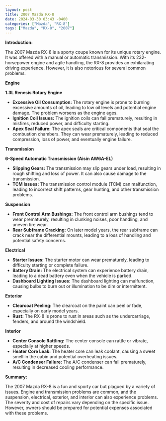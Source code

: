 ```yaml
---
layout: post
title: 2007 Mazda RX-8
date: 2024-03-30 03:43 -0400
categories: ["Mazda", "RX-8"]
tags: ["Mazda", "RX-8", "2007"]
---
```

**Introduction:**

The 2007 Mazda RX-8 is a sporty coupe known for its unique rotary engine. It was offered with a manual or automatic transmission. With its 232-horsepower engine and agile handling, the RX-8 provides an exhilarating driving experience. However, it is also notorious for several common problems.

**Engine**

**1.3L Renesis Rotary Engine**

- **Excessive Oil Consumption:** The rotary engine is prone to burning excessive amounts of oil, leading to low oil levels and potential engine damage. The problem worsens as the engine ages.
- **Ignition Coil Issues:** The ignition coils can fail prematurely, resulting in misfires, reduced power, and difficulty starting.
- **Apex Seal Failure:** The apex seals are critical components that seal the combustion chambers. They can wear prematurely, leading to reduced compression, loss of power, and eventually engine failure.

**Transmission**

**6-Speed Automatic Transmission (Aisin AW6A-EL)**

- **Slipping Gears:** The transmission may slip gears under load, resulting in rough shifting and loss of power. It can also cause damage to the transmission.
- **TCM Issues:** The transmission control module (TCM) can malfunction, leading to incorrect shift patterns, gear hunting, and other transmission problems.

**Suspension**

- **Front Control Arm Bushings:** The front control arm bushings tend to wear prematurely, resulting in clunking noises, poor handling, and uneven tire wear.
- **Rear Subframe Cracking:** On later model years, the rear subframe can crack near the differential mounts, leading to a loss of handling and potential safety concerns.

**Electrical**

- **Starter Issues:** The starter motor can wear prematurely, leading to difficulty starting or complete failure.
- **Battery Drain:** The electrical system can experience battery drain, leading to a dead battery even when the vehicle is parked.
- **Dashboard Lighting Issues:** The dashboard lighting can malfunction, causing bulbs to burn out or illumination to be dim or intermittent.

**Exterior**

- **Clearcoat Peeling:** The clearcoat on the paint can peel or fade, especially on early model years.
- **Rust:** The RX-8 is prone to rust in areas such as the undercarriage, fenders, and around the windshield.

**Interior**

- **Center Console Rattling:** The center console can rattle or vibrate, especially at higher speeds.
- **Heater Core Leak:** The heater core can leak coolant, causing a sweet smell in the cabin and potential overheating issues.
- **A/C Condenser Failure:** The A/C condenser can fail prematurely, resulting in decreased cooling performance.

**Summary:**

The 2007 Mazda RX-8 is a fun and sporty car but plagued by a variety of issues. Engine and transmission problems are common, and the suspension, electrical, exterior, and interior can also experience problems. The severity and cost of repairs vary depending on the specific issue. However, owners should be prepared for potential expenses associated with these problems.
